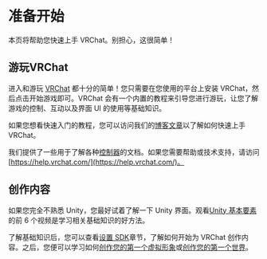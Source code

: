 # 准备开始

本页将帮助您快速上手 VRChat。别担心，这很简单！

## 游玩VRChat

进入和游玩 [VRChat](https://vrchat.com/) 都十分的简单！您只需要在您使用的平台上安装 VRChat，然后点击开始游戏即可。VRChat 会有一个内置的教程来引导您进行游玩，让您了解游戏的控制、互动以及界面 UI 的使用等基础知识。

如果您想看快速入门的教程，您可以访问我们的[博客文章](https://medium.com/vrchat/stuck-inside-a-quick-guide-for-using-vrchat-to-stay-connected-f71430cf8a11)以了解如何快速上手 VRChat。

我们提供了一些用于了解各种[控制器](/docs.vrchat.com/OVERVIEW/controls/controls.md)的文档。如果您需要帮助或技术支持，请访问 [https://help.vrchat.com/](https://help.vrchat.com/)。

## 创作内容

如果您完全不熟悉 Unity，您最好试着了解一下 Unity 界面。观看[Unity 基本要素](https://unity3d.com/learn/tutorials/topics/interface-essentials/interface-overview?playlist=17090)的前 6 个视频是学习相关基础知识的好方法。

了解基础知识后，您可以查看[设置 SDK](/creators.vrchat.com/sdk/)章节，了解如何开始为 VRChat 创作内容。之后，您便可以学习如何[创作您的第一个虚拟形象](/creators.vrchat.com/avatars/creating-your-first-avatar.md)或[创作您的第一个世界](/creators.vrchat.com/worlds/creating-your-first-world.md)。
